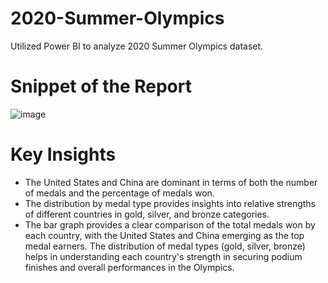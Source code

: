 # 2020-Summer-Olympics

Utilized Power BI to analyze 2020 Summer Olympics dataset.

# Snippet of the Report
![image](https://github.com/user-attachments/assets/99668034-abad-4b67-b06a-640c2f2a487e)

# Key Insights
- The United States and China are dominant in terms of both the number of medals and the percentage of medals won.
- The distribution by medal type provides insights into relative strengths of different countries in gold, silver, and bronze categories.
- The bar graph provides a clear comparison of the total medals won by each country, with the United States and China emerging as the top medal earners. The distribution of medal types (gold, silver, bronze) helps in understanding each country's strength in securing podium finishes and overall performances in the Olympics.
